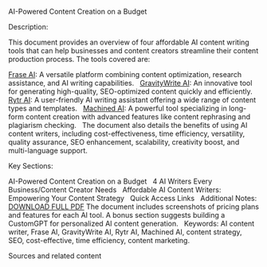 AI-Powered Content Creation on a Budget

Description:

This document provides an overview of four affordable AI content writing tools that can help businesses and content creators streamline their content production process.  The tools covered are:   

[Frase AI](https://bit.ly/4depBxU): A versatile platform combining content optimization, research assistance, and AI writing capabilities.   
[GravityWrite AI](https://bit.ly/4drHVnh): An innovative tool for generating high-quality, SEO-optimized content quickly and efficiently.   
[Rytr AI](https://bit.ly/47N4HVm): A user-friendly AI writing assistant offering a wide range of content types and templates.   
[Machined AI](https://bit.ly/4e4eV65): A powerful tool specializing in long-form content creation with advanced features like content rephrasing and plagiarism checking.   
The document also details the benefits of using AI content writers, including cost-effectiveness, time efficiency, versatility, quality assurance, SEO enhancement, scalability, creativity boost, and multi-language support.    

Key Sections:

AI-Powered Content Creation on a Budget   
4 AI Writers Every Business/Content Creator Needs   
Affordable AI Content Writers: Empowering Your Content Strategy   
Quick Access Links   
Additional Notes:
[DOWNLOAD FULL PDF](https://drive.google.com/file/d/1OYXtUSIo-9SPcxGygI2RSXN2qUhtEZYo/view?usp=drive_link)
The document includes screenshots of pricing plans and features for each AI tool.
A bonus section suggests building a CustomGPT for personalized AI content generation.   
Keywords: AI content writer, Frase AI, GravityWrite AI, Rytr AI, Machined AI, content strategy, SEO, cost-effective, time efficiency, content marketing.


Sources and related content
